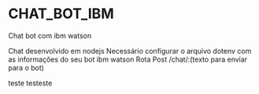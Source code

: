 # CHAT_BOT_IBM
Chat bot com ibm watson

Chat desenvolvido em nodejs
Necessário configurar o arquivo dotenv com as informações do seu bot ibm watson
Rota Post /chat/:(texto para enviar para o bot)

teste testeste
